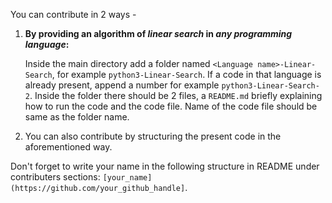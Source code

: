 You can contribute in 2 ways - 
1. **By providing an algorithm of <em>linear search</em> in <em>any programming language</em>:**

    Inside the main directory add a folder named `<Language name>-Linear-Search`, for example `python3-Linear-Search`. If a code in that language is already present, append a number for example `python3-Linear-Search-2`. Inside the folder there should be 2 files, a `README.md` briefly explaining how to run the code and the code file. Name of the code file should be same as the folder name.

2. You can also contribute by structuring the present code in the aforementioned way.

Don't forget to write your name in the following structure in README under contributers sections: `[your_name](https://github.com/your_github_handle]`.
